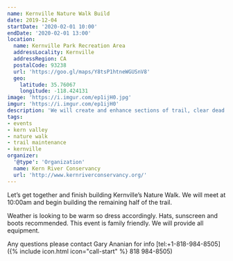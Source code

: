 ```yaml
---
name: Kernville Nature Walk Build
date: 2019-12-04
startDate: '2020-02-01 10:00'
endDate: '2020-02-01 13:00'
location:
  name: Kernville Park Recreation Area
  addressLocality: Kernville
  addressRegion: CA
  postalCode: 93238
  url: 'https://goo.gl/maps/Y8tsP1htneWGUSnV8'
  geo:
    latitude: 35.76067
    longitude: -118.424131
image: 'https://i.imgur.com/ep1ijH0.jpg'
imgur: 'https://i.imgur.com/ep1ijH0'
description: 'We will create and enhance sections of trail, clear dead brush and post interpretive signs around the area for residents and visitors to experience'
tags:
- events
- kern valley
- nature walk
- trail maintenance
- kernville
organizer:
  '@type': 'Organization'
  name: Kern River Conservancy
  url: 'http://www.kernriverconservancy.org/'
---
```

Let’s get together and finish building Kernville’s Nature Walk. We will meet at 10:00am and begin building the remaining half of the trail.

Weather is looking to be warm so dress accordingly. Hats, sunscreen and boots recommended. This event is family friendly.
We will provide all equipment.

Any questions please contact Gary Ananian for info [tel:+1-818-984-8505]({% include icon.html icon="call-start" %} 818 984-8505)
